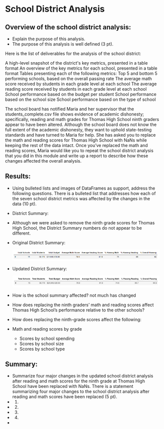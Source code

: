 # School District Analysis

## Overview of the school district analysis: 
- Explain the purpose of this analysis. 
- The purpose of this analysis is well defined (3 pt).

Here is the list of deliverables for the analysis of the school district: 

A high-level snapshot of the district's key metrics, presented in a table format
An overview of the key metrics for each school, presented in a table format
Tables presenting each of the following metrics:
Top 5 and bottom 5 performing schools, based on the overall passing rate
The average math score received by students in each grade level at each school
The average reading score received by students in each grade level at each school
School performance based on the budget per student
School performance based on the school size 
School performance based on the type of school

The school board has notified Maria and her supervisor that the students_complete.csv file shows evidence of academic dishonesty; specifically, reading and math grades for Thomas High School ninth graders appear to have been altered. Although the school board does not know the full extent of the academic dishonesty, they want to uphold state-testing standards and have turned to Maria for help. She has asked you to replace the math and reading scores for Thomas High School with NaNs while keeping the rest of the data intact. Once you’ve replaced the math and reading scores, Maria would like you to repeat the school district analysis that you did in this module and write up a report to describe how these changes affected the overall analysis.

## Results: 
- Using bulleted lists and images of DataFrames as support, address the following questions. There is a bulleted list that addresses how each of the seven school district metrics was affected by the changes in the data (10 pt).

-	District Summary:
  - Although we were asked to remove the ninth grade scores for Thomas High School, the District Summary numbers do not appear to be different.	
  - Original District Summary:
  
    ![District_Summary_DataFrame_Original](Resources/District_Summary_DataFrame_Original.PNG)
    
  - Updated District Summary:  
    
    ![District_Summary_DataFrame_Updated](Resources/District_Summary_DataFrame_Updated.PNG)
    
- How is the school summary affected? not much has changed
-	How does replacing the ninth graders’ math and reading scores affect Thomas High School’s performance relative to the other schools?
- How does replacing the ninth-grade scores affect the following:
- Math and reading scores by grade
  - Scores by school spending
  - Scores by school size
  - Scores by school type

## Summary: 
- Summarize four major changes in the updated school district analysis after reading and math scores for the ninth grade at Thomas High School have been replaced with NaNs. There is a statement summarizing four major changes to the school district analysis after reading and math scores have been replaced (5 pt).
- 1)
- 2)
- 3)
- 4)
-
